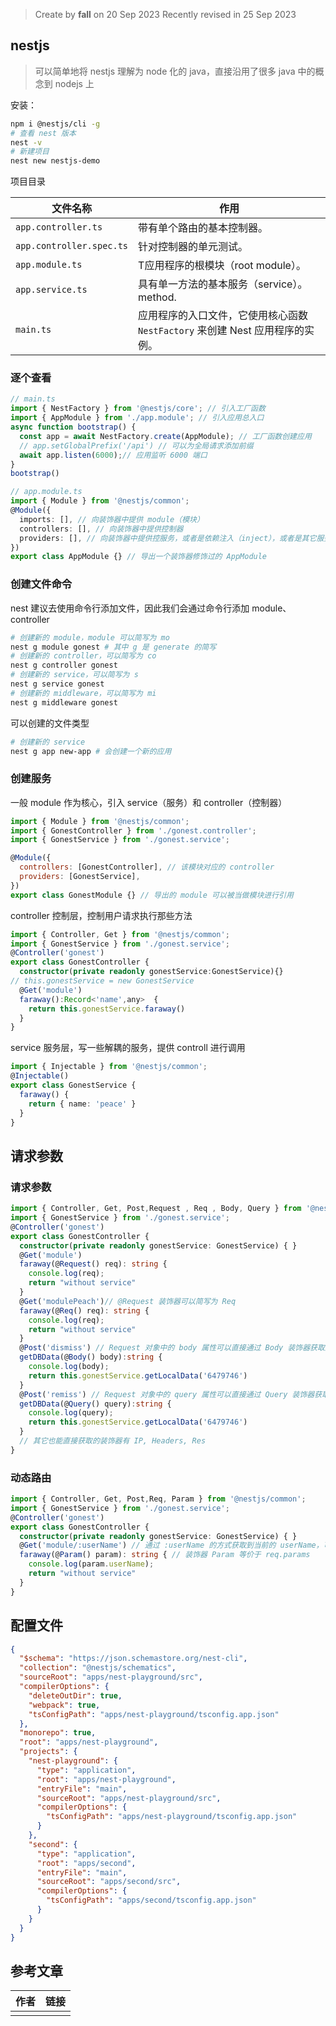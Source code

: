 > Create by **fall** on 20 Sep 2023
> Recently revised in 25 Sep 2023

## nestjs

> 可以简单地将 nestjs 理解为 node 化的 java，直接沿用了很多 java 中的概念到 nodejs 上

安装：

```bash
npm i @nestjs/cli -g
# 查看 nest 版本
nest -v
# 新建项目
nest new nestjs-demo
```

项目目录

| 文件名称                 | 作用                                                         |
| ------------------------ | ------------------------------------------------------------ |
| `app.controller.ts`      | 带有单个路由的基本控制器。                                   |
| `app.controller.spec.ts` | 针对控制器的单元测试。                                       |
| `app.module.ts`          | T应用程序的根模块（root module）。                           |
| `app.service.ts`         | 具有单一方法的基本服务（service）。 method.                  |
| `main.ts`                | 应用程序的入口文件，它使用核心函数 `NestFactory` 来创建 Nest 应用程序的实例。 |

### 逐个查看

```js
// main.ts
import { NestFactory } from '@nestjs/core'; // 引入工厂函数
import { AppModule } from './app.module'; // 引入应用总入口
async function bootstrap() {
  const app = await NestFactory.create(AppModule); // 工厂函数创建应用
  // app.setGlobalPrefix('/api') // 可以为全局请求添加前缀
  await app.listen(6000);// 应用监听 6000 端口
}
bootstrap()
```

```ts
// app.module.ts
import { Module } from '@nestjs/common';
@Module({
  imports: [], // 向装饰器中提供 module（模块）
  controllers: [], // 向装饰器中提供控制器
  providers: [], // 向装饰器中提供控服务，或者是依赖注入（inject），或者是其它服务
})
export class AppModule {} // 导出一个装饰器修饰过的 AppModule
```

### 创建文件命令

nest 建议去使用命令行添加文件，因此我们会通过命令行添加 module、controller

```bash
# 创建新的 module，module 可以简写为 mo
nest g module gonest # 其中 g 是 generate 的简写
# 创建新的 controller，可以简写为 co
nest g controller gonest
# 创建新的 service，可以简写为 s
nest g service gonest
# 创建新的 middleware，可以简写为 mi
nest g middleware gonest
```

可以创建的文件类型

```powershell
# 创建新的 service
nest g app new-app # 会创建一个新的应用
```



### 创建服务

一般 module 作为核心，引入 service（服务）和 controller（控制器） 

```js
import { Module } from '@nestjs/common';
import { GonestController } from './gonest.controller';
import { GonestService } from './gonest.service';

@Module({
  controllers: [GonestController], // 该模块对应的 controller
  providers: [GonestService], 
})
export class GonestModule {} // 导出的 module 可以被当做模块进行引用
```

controller 控制层，控制用户请求执行那些方法

```ts
import { Controller, Get } from '@nestjs/common';
import { GonestService } from './gonest.service';
@Controller('gonest')
export class GonestController {
  constructor(private readonly gonestService:GonestService){}
// this.gonestService = new GonestService
  @Get('module')
  faraway():Record<'name',any>  {
    return this.gonestService.faraway()
  }
}
```

service 服务层，写一些解耦的服务，提供 controll 进行调用

```ts
import { Injectable } from '@nestjs/common';
@Injectable()
export class GonestService {
  faraway() {
    return { name: 'peace' }
  }
}
```

## 请求参数

### 请求参数

```ts
import { Controller, Get, Post,Request , Req , Body, Query } from '@nestjs/common';
import { GonestService } from './gonest.service';
@Controller('gonest')
export class GonestController {
  constructor(private readonly gonestService: GonestService) { }
  @Get('module')
  faraway(@Request() req): string {
    console.log(req);
    return "without service"
  }
  @Get('modulePeach')// @Request 装饰器可以简写为 Req
  faraway(@Req() req): string {
    console.log(req);
    return "without service"
  }
  @Post('dismiss') // Request 对象中的 body 属性可以直接通过 Body 装饰器获取到
  getDBData(@Body() body):string {
    console.log(body);
    return this.gonestService.getLocalData('6479746')
  }
  @Post('remiss') // Request 对象中的 query 属性可以直接通过 Query 装饰器获取到
  getDBData(@Query() query):string {
    console.log(query);
    return this.gonestService.getLocalData('6479746')
  }
  // 其它也能直接获取的装饰器有 IP, Headers, Res
}
```

### 动态路由

```ts
import { Controller, Get, Post,Req, Param } from '@nestjs/common';
import { GonestService } from './gonest.service';
@Controller('gonest')
export class GonestController {
  constructor(private readonly gonestService: GonestService) { }
  @Get('module/:userName') // 通过 :userName 的方式获取到当前的 userName，可以写多个动态路由
  faraway(@Param() param): string { // 装饰器 Param 等价于 req.params
    console.log(param.userName);
    return "without service"
  }
}
```



## 配置文件

```json
{
  "$schema": "https://json.schemastore.org/nest-cli",
  "collection": "@nestjs/schematics",
  "sourceRoot": "apps/nest-playground/src",
  "compilerOptions": {
    "deleteOutDir": true,
    "webpack": true,
    "tsConfigPath": "apps/nest-playground/tsconfig.app.json"
  },
  "monorepo": true,
  "root": "apps/nest-playground",
  "projects": {
    "nest-playground": {
      "type": "application",
      "root": "apps/nest-playground",
      "entryFile": "main",
      "sourceRoot": "apps/nest-playground/src",
      "compilerOptions": {
        "tsConfigPath": "apps/nest-playground/tsconfig.app.json"
      }
    },
    "second": {
      "type": "application",
      "root": "apps/second",
      "entryFile": "main",
      "sourceRoot": "apps/second/src",
      "compilerOptions": {
        "tsConfigPath": "apps/second/tsconfig.app.json"
      }
    }
  }
}
```











## 参考文章

| 作者 | 链接 |
| ---- | ---- |
|      |      |

